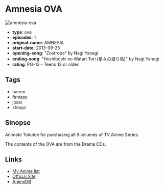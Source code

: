 # Amnesia OVA

![amnesia-ova](https://cdn.myanimelist.net/images/anime/9/54853.jpg)

-   **type**: ova
-   **episodes**: 1
-   **original-name**: AMNESIA
-   **start-date**: 2013-09-25
-   **opening-song**: "Zoetrope" by Nagi Yanagi
-   **ending-song**: "Hoshiboshi no Watari Tori (星々の渡り鳥)" by Nagi Yanagi
-   **rating**: PG-13 - Teens 13 or older

## Tags

-   harem
-   fantasy
-   josei
-   shoujo

## Sinopse

Animate Tokuten for purchasing all 6 volumes of TV Anime Series.

The contents of the OVA are from the Drama CDs.

## Links

-   [My Anime list](https://myanimelist.net/anime/20655/Amnesia_OVA)
-   [Official Site](http://www.anime-amnesia.com/)
-   [AnimeDB](http://anidb.info/perl-bin/animedb.pl?show=anime&aid=9358)
